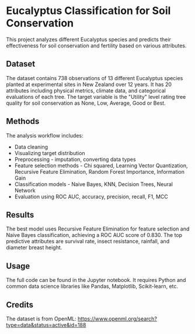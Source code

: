 # Eucalyptus Classification for Soil Conservation

This project analyzes different Eucalyptus species and predicts their effectiveness for soil conservation and fertility based on various attributes.

## Dataset
The dataset contains 738 observations of 13 different Eucalyptus species planted at experimental sites in New Zealand over 12 years. It has 20 attributes including physical metrics, climate data, and categorical evaluations of each tree. The target variable is the "Utility" level rating tree quality for soil conservation as None, Low, Average, Good or Best.  

## Methods
The analysis workflow includes:

- Data cleaning 
- Visualizing target distribution  
- Preprocessing - imputation, converting data types
- Feature selection methods - Chi squared, Learning Vector Quantization, Recursive Feature Elimination, Random Forest Importance, Information Gain  
- Classification models - Naive Bayes, KNN, Decision Trees, Neural Network
- Evaluation using ROC AUC, accuracy, precision, recall, F1, MCC

## Results  
The best model uses Recursive Feature Elimination for feature selection and Naive Bayes classification, achieving a ROC AUC score of 0.830. The top predictive attributes are survival rate, insect resistance, rainfall, and diameter breast height.

## Usage
The full code can be found in the Jupyter notebook. It requires Python and common data science libraries like Pandas, Matplotlib, Scikit-learn, etc.

## Credits  
The dataset is from OpenML: https://www.openml.org/search?type=data&status=active&id=188

